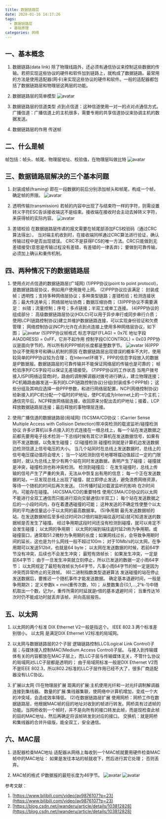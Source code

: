 ```yaml
---
title: 数据链路层
date: 2020-01-16 14:17:26
tags: 
  - 数据链路层
  - 基础原理
categories: 网络
---
```

## 一、基本概念
1. 数据链路(data link)
除了物理线路外，还必须有通信协议来控制这些数据的传输。若把实现这些协议的硬件和软件加到链路上，就构成了数据链路。最常用的方法是使用适配器(网卡)来实现这些协议的硬件和软件。一般的适配器都包括了数据链路层和物理层这两层的功能。

2. 数据链路层的简单模型
![avatar](https://img2018.cnblogs.com/i-beta/1549437/202001/1549437-20200116123334233-314758347.png)

3. 数据链路层的信道类型
点到点信道：这种信道使用一对一的点对点通信方式。
广播信道：广播信道上的主机很多，需要专用的共享信道协议来协调主机的数据发送。

4. 数据链路层的作用
传送帧

## 二、什么是帧
帧包括：帧头、帧尾、物理层地址、校验值，在物理层叫做比特
![avatar](https://img2018.cnblogs.com/i-beta/1549437/202001/1549437-20200116124128734-288075275.png)

## 三、数据链路层解决的三个基本问题
1. 封装成帧(framing)
即在一段数据的前后分别添加帧头和帧尾，构成一个帧，确定帧的界限。
![avatar](https://img2018.cnblogs.com/i-beta/1549437/202001/1549437-20200116124839422-1967629816.png)

2. 透明传输(transmission)
若帧的内容中出现了与结束符一样的字符，则需设置转义字符ESC告诉接收端这不是结束。接收端在接收时会主动去掉转义字符，来获得帧的实际内容。
![avatar](https://img2018.cnblogs.com/i-beta/1549437/202001/1549437-20200116125105628-1695514.png)

3. 差错校验
在数据链路层传递的报文需要在帧尾部添加FCS校验码（通过CRC算法得出）。
当对端主机收到时，在接收端同样通过CRC算法进行验证，确认传输过程中是否出现错误。
CRC不是获得FCS的唯一方法。CRC只能做到无差错接受(意思是传输过程没有差错，有差错的一律丢弃)；
要做到可靠传输，必须加上确认和重传机制。

## 四、两种情况下的数据链路层
1. 使用点对点信道的数据链路层(广域网)
(1)PPP协议(point to point protocol)，是数据链路层协议，例如用户使用拨号上网。
(2)PPP协议应该满足：
封装成帧；透明性；支持多种网络层协议；多种类型链路；差错检验；检测连接状态；最大传送单元；网络层地址协商；数据压缩协商；
(3)PPP协议不需要满足：
纠错；流量控制；序号；多点链接；半双工或单工连接。
(4)PPP协议的组成部分：
高级数据链路层协议(HDLC)可以用于异步串行或同步串行介质；
使用LCP(链路控制协议)建立并维护数据链路连接，可以实现身份验证和欠费管理；
网络控制协议(NCP)允许在点到点连接上使用多种网络层协议，如下图；
![avatar](https://img2018.cnblogs.com/i-beta/1549437/202001/1549437-20200116131955477-2027073469.png)
(5)PPP协议帧格式
标志字段F(FLAG) = 0x7E
地址字段A(ADDRESS) = 0xFF，它并不起作用
控制字段C(CONTROL) = 0x03
PPP协议是面向字节的，所以所有的PPP帧的长度都是整数字节。 
![avatar](https://img2018.cnblogs.com/i-beta/1549437/202001/1549437-20200116132539132-1316475393.png)
(6)PPP协议不使用序号和确认机制的原因
在数据链路层出现错误的概率不大时，使用较简单的PPP协议较为合理；
在Internet环境下，PPP的信息字段放入的数据是IP数据报。数据链路层的可靠传输并不能保证网络层的传输也是可靠的；
帧检验序列FCS字段可以保证无差错接受。
(7)PPP协议的工作状态
当用户拨号接入ISP(网络运营商)时，路由的调制解调器对拨号进行确认，建立物理连接；
PC机箱路由器发送一系列的LCP(链路控制协议)分组(封装成多个PPP帧)；
这些分组及其响应选择一些PPP参数，和进行网络层配置，NCP(网络控制协议)给新接入的PC机分配一个临时的IP地址，使PC机成为Internet上的一个主机；
通信完毕后，NCP释放网络层连接，收回原来分配出去的IP地址；接着，LCP释放数据链路层连接；最后释放的事物理层连接。

2. 使用广播信道的数据链路层(局域网)
(1)CSMA/CD协议：(Carrier Sense Multiple Access with Collision Detection)带冲突检测的载波监听/碰撞检测协议
许多计算机以多点接入的方式连接在一根总线上，每一个站在发送数据之前都先要用电子技术检测一下总线时候有其它计算机在发送数据信号，如果有则不发送数据，以免发生碰撞；
(2)碰撞检测
碰撞检测就是计算机边发送数据边检测信道上信号电压的大小。
当几个站同时在总线上发送数据时，总线上的信号电压摆动值将会增大；
当一个站检测到信号地哪呀摆动值超过一定的门限值时，就认为总线上至少有两个站在同时发送数据，表明产生了碰撞；
碰撞就是冲突，碰撞检测也称冲突检测。
检测到碰撞后：
在发生碰撞时，总线上传输的信号产生了严重的失真，无法从中恢复出有用的信息；
每一个正在发送数据的站，一旦发现总线上出现了碰撞，就立即停止发送，避免浪费网络资源，等待一个随机的时间后再次发送。
(3)传播时延对载波监听的影响
在2t时间内，可能存在碰撞。
(4)CSMA/CD的重要特性
使用CSMA/CD协议的以太网不能进行全双工通信而只能进行双向交替通信(半双工)；
每个站在发送数据之后的一小段时间内，存在着遭遇碰撞的可能；
这种发送的不确定性使整个以太网的平均通信量远小于以太网的最高数据率。
(5)争用期
最先发送数据帧的站，在发送数据帧后至多经过时间2t(2倍的端到端往返时延)就可知道发送的数据帧是否发生了碰撞。
经过争用期这段时间还没有检测到碰撞，就可以肯定不会发生碰撞；
以太网的争用期：
以太网的端到端往返时延2t称为争用期，或碰撞窗口，通常取51.2微秒为争用期的长度；如果网线过长，会导致争用期时间的延长，这也是为什么网线一般不超过100m；
对于10Mb/s的以太网，在争用期可以发送512bit，也就是64 byte；
以太网在发送数据的时候，若前64字节没有冲突，后续也不会发生冲突；
最短有效帧长：
如果发生冲突，一定是前64字节；
由于一旦发生冲突就立刻停止，所以已发送的数据一定小雨64字节；
以太网规定了最短有效帧长为64字节，凡事小雨64字节的帧一定是因为冲突而异常终止的无效帧。
(6)二进制指数类型退避算法
发送碰撞的站在停止发送数据后，要推迟一个随机事件才能发送数据。
确定基本退避时间，一般是争用期2t；
定义参数k = min(重传次数，10)；
从整数集合{0,1,…,2^k-1}中随机取出一个数，记为r，重传所需的时延就是r倍的基本退避时间；
当重传达16次时仍不能成功时就丢弃该帧，并向高层报告。

## 五、以太网
1. 以太网的两个标准
DIX Ethernet V2一般是指这个。
IEEE 802.3 两个标准差别很小。
以太网 是满足DIX Ethernet V2标准的局域网。

2. 以太网与数据链路层的2个子层
逻辑链路控制LLC(Logical Link Control)子层；与媒体接入控制MAC(Medium Access Control)子层。
与接入到传输媒体有关的内容都放在MAC子层上，而LLC子层与传输媒体无关，不管什么协议的局域网对LLC子层都是透明的；
由于局域网标准一般是DIX Ethernet V2而不是IEEE 802.3，所以802.2标准的LLC子层作用已经不大了，很多厂商适配器没有LLC协议。

3. 扩展以太网
(1)在物理层扩展
距离的扩展:主机使用光纤和一对光纤调制解调器连接到集线器。
数量的扩展:集线器集联，使网络中计算机增加，变成一个大的冲突域，会造成效率降低。
(2)在数据链路层扩展
使用网桥：网桥工作在数据链路层，他根据MAC帧的目的地址对收到的帧进行转发。网桥具有过滤帧的功能。当网桥收到一个帧时，并不是向所有的接口转发此帧，而是现检查此帧的目的MAC地址，然后再确定将该帧转发到对应的接口。
交换机：就是网桥和集线器的合并升级版，能全双工，安全通信。

## 六、MAC层
1. 适配器检查MAC地址
适配器从网络上每收到一个MAC帧就要用硬件检查MAC帧中的MAC地址：
如果是发往本站的帧就收下，然后进行其它处理；
否则丢弃。

2. MAC帧的格式
IP数据报的最短长度为46字节。
![avatar](https://img2018.cnblogs.com/i-beta/1549437/202001/1549437-20200116140051555-1961356889.png)
![avatar](https://img2018.cnblogs.com/i-beta/1549437/202001/1549437-20200116140639748-1036342692.png)

参考文献：
1. [https://www.bilibili.com/video/av9876107?p=23](https://www.bilibili.com/video/av9876107?p=23)
2. [https://blog.csdn.net/iwanderu/article/details/103812828](https://blog.csdn.net/iwanderu/article/details/103812828)